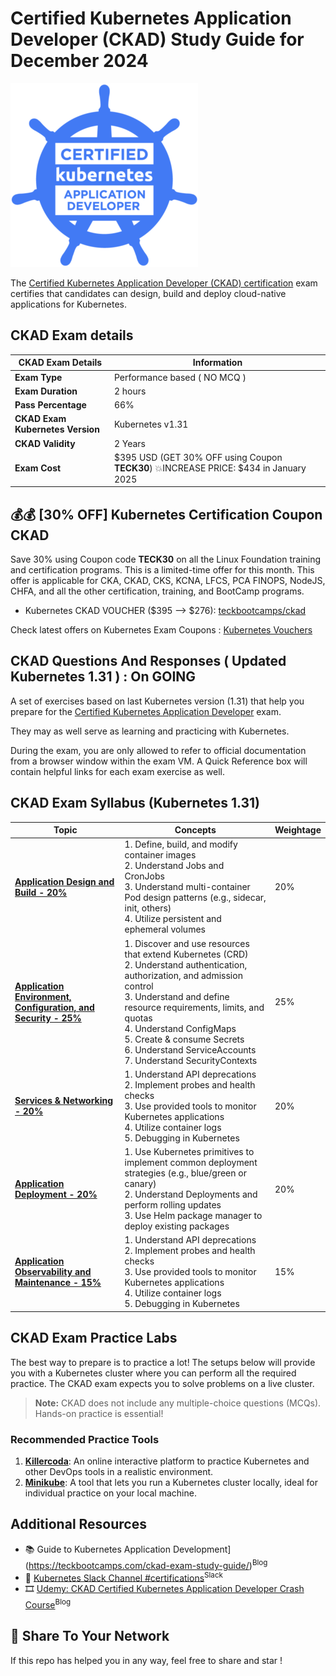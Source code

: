# Certified Kubernetes Application Developer (CKAD) Study Guide for December 2024 

![](assets/ckad.png)

The [Certified Kubernetes Application Developer (CKAD) certification](https://www.cncf.io/certification/ckad/) exam certifies that candidates can design, build and deploy cloud-native applications for Kubernetes.

## CKAD Exam details

| **CKAD Exam Details**                     | **Information**                                                                                     |
|-------------------------------------------|-----------------------------------------------------------------------------------------------------|
| **Exam Type**                             | Performance based ( NO MCQ )                                                                                            |
| **Exam Duration**                         | 2 hours                                                                                            |
| **Pass Percentage**                       | 66%                                                                                                |
| **CKAD Exam Kubernetes Version**          | Kubernetes v1.31                                                                                 |
| **CKAD Validity**                         | 2 Years  |
| **Exam Cost**                             | $395 USD (GET 30% OFF using Coupon **TECK30**)  💥INCREASE PRICE:  $434 in January 2025 |



## 💰💰 [30% OFF] Kubernetes Certification Coupon CKAD 

Save 30% using Coupon code **TECK30** on all the Linux Foundation training and certification programs. This is a limited-time offer for this month. This offer is applicable for CKA, CKAD, CKS, KCNA, LFCS, PCA FINOPS, NodeJS, CHFA, and all the other certification, training, and BootCamp programs.

-  Kubernetes CKAD VOUCHER ($395 —> $276): [teckbootcamps/ckad](https://teckbootcamps.com/go/ckad-exam-2024/)

Check latest offers on Kubernetes Exam Coupons : [Kubernetes Vouchers ](https://github.com/teckbootcamps/linux-foundation-coupon)


## CKAD Questions And Responses ( Updated Kubernetes 1.31 ) : On GOING

A set of exercises based on last Kubernetes version (1.31) that help you prepare for the [Certified Kubernetes Application Developer](https://www.cncf.io/certification/ckad/) exam.

They may as well serve as learning and practicing with Kubernetes.

During the exam, you are only allowed to refer to official documentation from a browser window within the exam VM.
A Quick Reference box will contain helpful links for each exam exercise as well.

## CKAD Exam Syllabus (Kubernetes 1.31) 

| **Topic**                                 | **Concepts**                                                                                                                                                       | **Weightage** |
|-------------------------------------------|-------------------------------------------------------------------------------------------------------------------------------------------------------------------|---------------|
| [**Application Design and Build - 20%**](a.application_design_build.md)          | 1. Define, build, and modify container images<br>2. Understand Jobs and CronJobs<br>3. Understand multi-container Pod design patterns (e.g., sidecar, init, others)<br>4. Utilize persistent and ephemeral volumes | 20%          |
| [**Application Environment, Configuration, and Security - 25%**](b.application_environment_configuration_security.md) | 1. Discover and use resources that extend Kubernetes (CRD)<br>2. Understand authentication, authorization, and admission control<br>3. Understand and define resource requirements, limits, and quotas<br>4. Understand ConfigMaps<br>5. Create & consume Secrets<br>6. Understand ServiceAccounts<br>7. Understand SecurityContexts | 25%          |
| [**Services & Networking - 20%**](c.services_networking.md)                | 1. Understand API deprecations<br>2. Implement probes and health checks<br>3. Use provided tools to monitor Kubernetes applications<br>4. Utilize container logs<br>5. Debugging in Kubernetes | 20%          |
| [**Application Deployment - 20%**](d.application_deployment.md)               | 1. Use Kubernetes primitives to implement common deployment strategies (e.g., blue/green or canary)<br>2. Understand Deployments and perform rolling updates<br>3. Use Helm package manager to deploy existing packages | 20%          |
| [**Application Observability and Maintenance - 15%**](e.application_observability_maintenance.md) | 1. Understand API deprecations<br>2. Implement probes and health checks<br>3. Use provided tools to monitor Kubernetes applications<br>4. Utilize container logs<br>5. Debugging in Kubernetes | 15%          |


## CKAD Exam Practice Labs

The best way to prepare is to practice a lot! The setups below will provide you with a Kubernetes cluster where you can perform all the required practice. The CKAD exam expects you to solve problems on a live cluster.

> **Note:** CKAD does not include any multiple-choice questions (MCQs). Hands-on practice is essential!

### Recommended Practice Tools

1. [**Killercoda**](https://killercoda.com): An online interactive platform to practice Kubernetes and other DevOps tools in a realistic environment.
2. [**Minikube**](https://minikube.sigs.k8s.io): A tool that lets you run a Kubernetes cluster locally, ideal for individual practice on your local machine.


## Additional Resources

* 📚 Guide to Kubernetes Application Development](https://teckbootcamps.com/ckad-exam-study-guide/)<sup>Blog</sup>
* 💬 [Kubernetes Slack Channel #certifications](https://kubernetes.slack.com/)<sup>Slack</sup>
* 🎞️ [Udemy: CKAD Certified Kubernetes Application Developer Crash Course](https://www.udemy.com/course/ckad-certified-kubernetes-application-developer/)<sup>Blog</sup>

## 💬 Share To Your Network
If this repo has helped you in any way, feel free to share and star !


